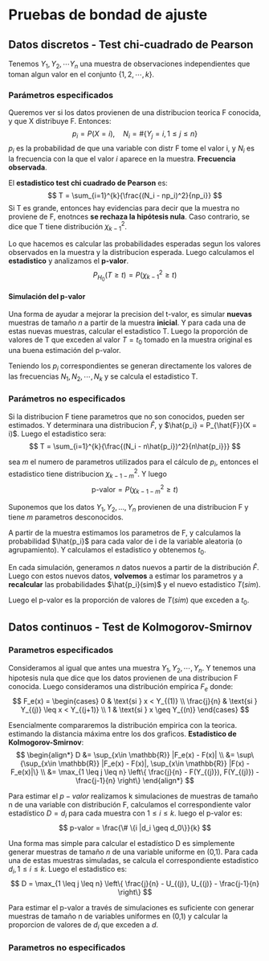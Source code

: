 # Pruebas de bondad de ajuste

## Datos discretos - Test chi-cuadrado de Pearson

Tenemos $Y_1, Y_2, \cdots Y_n$ una muestra de observaciones independientes que toman algun valor en el conjunto $\{ 1, 2, \cdots, k\}$.

### Parámetros especificados

Queremos ver si los datos provienen de una distribucion teorica F conocida, y que X distribuye F. Entonces:
$$
p_i = P(X = i), \quad N_i = \# \{Y_j = i, 1 \leq j \leq n \}
$$
$p_i$ es la probabilidad de que una variable con distr F tome el valor i, y $N_i$ es la frecuencia con la que el valor $i$ aparece en la muestra. **Frecuencia observada**.

El **estadistico test chi cuadrado de Pearson** es:
$$
T = \sum_{i=1}^{k}{\frac{(N_i - np_i)^2}{np_i}}
$$
Si T es grande, entonces hay evidencias para decir que la muestra no proviene de F, enotnces **se rechaza la hipótesis nula**. Caso contrario, se dice que T tiene distribución $\chi_{k-1}^{2}$.

Lo que hacemos es calcular las probabilidades esperadas segun los valores observados en la muestra y la distribucion esperada. Luego calculamos el **estadistico** y analizamos el **p-valor**.
$$
P_{H_0} (T \geq t) = P(\chi_{k-1}^2 \geq t)
$$

#### Simulación del p-valor

Una forma de ayudar a mejorar la precision del t-valor, es simular **nuevas** muestras de tamaño $n$ a partir de la muestra **inicial**. Y para cada una de estas nuevas muestras, calcular el estadistico T. Luego la proporción de valores de T que exceden al valor $T = t_0$ tomado en la muestra original es una buena estimación del p-valor.

Teniendo los $p_i$ correspondientes se generan directamente los valores de las frecuencias $N_1, N_2, \cdots, N_k$ y se calcula el estadistico T.

### Parámetros no especificados

Si la distribucion F tiene parametros que no son conocidos, pueden ser estimados. Y determinara una distribucion $\hat{F}$, y $\hat{p_i} = P_{\hat{F}}(X = i)$. Luego el estadistico sera:
$$
T = \sum_{i=1}^{k}{\frac{(N_i - n\hat{p_i})^2}{n\hat{p_i}}}
$$

sea $m$ el numero de parametros utilizados para el cálculo de $p_i$, entonces el estadistico tiene distribucion $\chi_{k-1-m}^2$. Y luego
$$
\text{p-valor} = P(\chi_{k-1-m}^2 \geq t)
$$

Suponemos que los datos $Y_1, Y_2, \dots, Y_n$ provienen de una distribucion F y tiene $m$ parametros desconocidos.

A partir de la muestra estimamos los parametros de F, y calculamos la probabilidad $\hat{p_i}$ para cada valor de i de la variable aleatoria (o agrupamiento). Y calculamos el estadistico y obtenemos $t_0$.

En cada simulación, generamos $n$ datos nuevos a partir de la distribución $\hat{F}$. Luego con estos nuevos datos, **volvemos** a estimar los parametros y a **recalcular** las probabilidades $\hat{p_i}(sim)$ y el nuevo estadistico $T(sim)$.

Luego el p-valor es la proporción de valores de $T(sim)$ que exceden a $t_0$.

## Datos continuos - Test de Kolmogorov-Smirnov

### Parametros especificados

Consideramos al igual que antes una muestra $Y_1, Y_2, \cdots, Y_n$. Y tenemos una hipotesis nula que dice que los datos provienen de una distribucion F conocida. Luego consideramos una distribución empírica $F_e$ donde:
$$
F_e(x) =
\begin{cases}
0 & \text{si } x < Y_{(1)} \\
\frac{j}{n} & \text{si } Y_{(j)} \leq x < Y_{(j+1)} \\
1 & \text{si } x \geq Y_{(n)}
\end{cases}
$$

Esencialmente compararemos la distribución empirica con la teorica. estimando la distancia máxima entre los dos graficos. **Estadistico de Kolmogorov-Smirnov**:
$$
\begin{align*}
D &= \sup_{x\in \mathbb{R}} |F_e(x) - F(x)| \\
&= \sup\{\sup_{x\in \mathbb{R}} |F_e(x) - F(x)|, \sup_{x\in \mathbb{R}} |F(x) - F_e(x)|\} \\
&= \max_{1 \leq j \leq n} \left\{ \frac{j}{n} - F(Y_{(j)}), F(Y_{(j)}) - \frac{j-1}{n} \right\}
\end{align*}
$$

Para estimar el $p-valor$ realizamos k simulaciones de muestras de tamaño n de una variable con distribución F, calculamos el correspondiente valor estadístico $D = d_i$ para cada muestra con $1 \leq i \leq k$. luego el p-valor es:
$$
p-valor = \frac{\# \{i |d_i \geq d_0\}}{k}
$$

Una forma mas simple para calcular el estadístico D es simplemente generar muestras de tamaño $n$ de una variable uniforme en (0,1). Para cada una de estas muestras simuladas, se calcula el correspondiente estadistico $d_i, 1\leq i \leq k$. Luego el estadistico es:
$$
D = \max_{1 \leq j \leq n} \left\{ \frac{j}{n} - U_{(j)}, U_{(j)} - \frac{j-1}{n} \right\}
$$

Para estimar el p-valor a través de simulaciones es suficiente con generar muestras de tamaño n de variables uniformes en (0,1) y calcular la proporcion de valores de $d_i$ que exceden a $d$.

### Parametros no especificados
